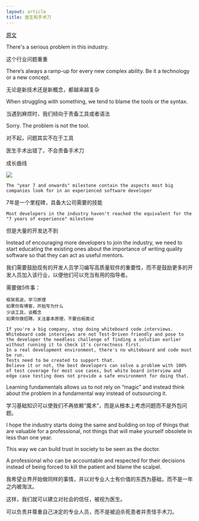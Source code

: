 ```yaml
---
layout: article
title: 医生和手术刀
---
```


[原文](https://hackernoon.com/the-doctor-and-the-scalpel-78656f508c9a)

There's a serious problem in this industry.

这个行业问题重重

There’s always a ramp-up for every new complex ability. Be it a technology or a new concept.

无论是新技术还是新概念，都越来越复杂

When struggling with something, we tend to blame the tools or the syntax.

当遇到麻烦时，我们倾向于责备工具或者语法


Sorry. The problem is not the tool.

对不起，问题其实不在于工具


医生手术出错了，不会责备手术刀


成长曲线

![](https://hackernoon.com/hn-images/1*rd4NNi5iMicljA_bm-gVmA.jpeg)


```
The "year 7 and onwards" milestone contain the aspects most big companies look for in an experienced software developer
```
7年是一个里程碑，具备大公司需要的技能


```
Most developers in the industry haven't reached the equivalent for the "7 years of experience" milestone
```

但是大量的开发达不到


Instead of encouraging more developers to join the industry, we need to start educating the existing ones about the importance of writing quality software so that they can act as useful mentors.

我们需要鼓励现有的开发人员学习编写高质量软件的重要性，而不是鼓励更多的开发人员加入该行业，以便他们可以充当有用的指导者。


需要做5件事：

```
框架易逝，学习原理
如果你有博客，开始写为什么
少谈工具，谈概念
如果你做招聘，关注基本原理，不要白板面试
```

```
If you're a big company, stop doing whiteboard code interviews. 
Whiteboard code interviews are not Test-Driven friendly and pose to the developer the needless challenge of finding a solution earlier without running it to check it's correctness first. 
In a real development environment, there's no whiteboard and code must be run. 
Tests need to be created to support that. 
Believe it or not, the best developers can solve a problem with 100% of test coverage for most use cases, but white board interview and edge case testing does not provide a safe environment for doing that.
```


Learning fundamentals allows us to not rely on “magic” and instead think about the problem in a fundamental way instead of outsourcing it.

学习基础知识可以使我们不再依赖“魔术”，而是从根本上考虑问题而不是外包问题。


I hope the industry starts doing the same and building on top of things that are valuable for a professional, not things that will make yourself obsolete in less than one year.

This way we can build trust in society to be seen as the doctor.

A professional who can be accountable and respected for their decisions instead of being forced to kill the patient and blame the scalpel.


我希望业界开始做同样的事情，并以对专业人士有价值的东西为基础，而不是一年之内被淘汰。

这样，我们就可以建立对社会的信任，被视为医生。

可以负责并尊重自己决定的专业人员，而不是被迫杀死患者并责怪手术刀。
